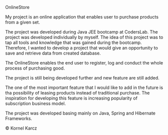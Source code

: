 OnlineStore

My project is an online application that enables user to purchase products from a given set.

The project was developed during Java JEE bootcamp at CodersLab. The project was developed individually by myself. The idea of this project was to tap all tools and knowledge that was gained during the bootcamp. Therefore, I wanted to develop a project that would give an opportunity to save and retrieve data from created database.

The OnlineStore enables the end user to register, log and conduct the whole process of purchasing good.

The project is still being developed further and new feature are still added.

The one of the most important feature that I would like to add in the future is tha possibility of leasing products instead of traditional purchase. The inspiration for developing this feature is increasing popularity of subscription business model.

 The project was developed basing mainly on Java, Spring and Hibernate Frameworks.
 
© Kornel Karcz 